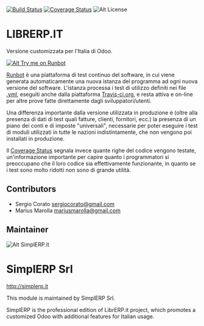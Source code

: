 [![Build Status](https://travis-ci.org/LibrERP/librerp.svg?branch=8.0)](https://travis-ci.org/LibrERP/librerp)
[![Coverage Status](https://coveralls.io/repos/LibrERP/librerp/badge.svg?branch=8.0&service=github)](https://coveralls.io/github/LibrERP/librerp?branch=8.0)
![Alt License](https://img.shields.io/badge/licence-AGPL--3-blue.svg) 


LIBRERP.IT
====================================

Versione customizzata per l'Italia di Odoo.


[![Alt Try me on Runbot](https://raw.githubusercontent.com/LibrERP/librerp/8.0/try.png)](https://runbot.librerp.it/runbot/2/8.0) 


[Runbot](https://www.odoo.com/forum/help-1/question/what-is-odoo-runbot-19410) è una piattaforma di test continuo del software, in cui viene generata automaticamente una nuova istanza del programma ad ogni nuova versione del software. L'istanza processa i test di utilizzo definiti nei file [.yml](https://en.wikipedia.org/wiki/YAML), eseguiti anche dalla piattaforma [Travis-ci.org](https://travis-ci.org), e resta attiva e on-line per altre prove fatte direttamente dagli sviluppatori/utenti.

Una differenza importante dalla versione utilizzata in produzione è (oltre alla presenza di dati di test quali fatture, clienti, fornitori, ecc.) la presenza di un piano dei conti e di imposte "universali", necessarie per poter eseguire i test di moduli utilizzati in tutte le nazioni indistintamente, che non vengono poi installati in produzione.

Il [Coverage Status](https://coveralls.io) segnala invece quante righe del codice vengono testate, un'informazione importante per capire quanto i programmatori si preoccupano che il loro codice sia effettivamente funzionante, in quanto se i test sono molto ridotti non sono di grande utilità.


Contributors
------------

* Sergio Corato <sergiocorato@gmail.com>
* Marius Marolla <mariusmarolla@gmail.com>

Maintainer
----------

![Alt SimplERP.it](https://www.simplerp.it/website/image/ir.attachment/206_346e3a4/datas "http://simplerp.it") 

SimplERP Srl
=======================

http://simplerp.it

This module is maintained by SimplERP Srl.

SimplERP is the professional edition of LibrERP.it project, which promotes a customized Odoo with additional features for Italian usage.
